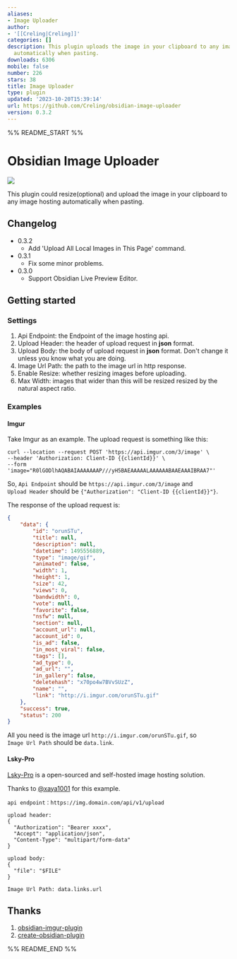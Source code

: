 ```yaml
---
aliases:
- Image Uploader
author:
- '[[Creling|Creling]]'
categories: []
description: This plugin uploads the image in your clipboard to any image hosting
  automatically when pasting.
downloads: 6306
mobile: false
number: 226
stars: 38
title: Image Uploader
type: plugin
updated: '2023-10-20T15:39:14'
url: https://github.com/Creling/obsidian-image-uploader
version: 0.3.2
---
```


%% README_START %%

# Obsidian Image Uploader

![](https://i.loli.net/2021/07/16/fxWBeLAESNc6tK9.gif)

This plugin could resize(optional) and upload the image in your clipboard to any image hosting automatically when pasting.

## Changelog
- 0.3.2
	- Add 'Upload All Local Images in This Page' command.
- 0.3.1
	- Fix some minor problems.
- 0.3.0
	- Support Obsidian Live Preview Editor.

## Getting started

### Settings

1. Api Endpoint: the Endpoint of the image hosting api.
2. Upload Header: the header of upload request in **json** format.
3. Upload Body: the body of upload request in **json** format. Don't change it unless you know what you are doing.
4. Image Url Path: the path to the image url in http response.
5. Enable Resize: whether resizing images before uploading.
6. Max Width: images that wider than this will be resized resized by the natural aspect ratio.

### Examples

#### Imgur

Take Imgur as an example. The upload request is something like this:

```shell
curl --location --request POST 'https://api.imgur.com/3/image' \
--header 'Authorization: Client-ID {{clientId}}' \
--form 'image="R0lGODlhAQABAIAAAAAAAP///yH5BAEAAAAALAAAAAABAAEAAAIBRAA7"'
```

So, `Api Endpoint` should be `https://api.imgur.com/3/image` and `Upload Header` should be `{"Authorization": "Client-ID {{clientId}}"}`.

The response of the upload request is:

```json
{
	"data": {
		"id": "orunSTu",
		"title": null,
		"description": null,
		"datetime": 1495556889,
		"type": "image/gif",
		"animated": false,
		"width": 1,
		"height": 1,
		"size": 42,
		"views": 0,
		"bandwidth": 0,
		"vote": null,
		"favorite": false,
		"nsfw": null,
		"section": null,
		"account_url": null,
		"account_id": 0,
		"is_ad": false,
		"in_most_viral": false,
		"tags": [],
		"ad_type": 0,
		"ad_url": "",
		"in_gallery": false,
		"deletehash": "x70po4w7BVvSUzZ",
		"name": "",
		"link": "http://i.imgur.com/orunSTu.gif"
	},
	"success": true,
	"status": 200
}
```

All you need is the image url `http://i.imgur.com/orunSTu.gif`, so `Image Url Path` should be `data.link`.

#### Lsky-Pro

[Lsky-Pro](https://github.com/lsky-org/lsky-pro) is a open-sourced and self-hosted image hosting solution.

Thanks to [@xaya1001](https://github.com/Creling/obsidian-image-uploader/issues/9#issuecomment-1562861494) for this example.

```
api endpoint：https://img.domain.com/api/v1/upload

upload header: 
{
  "Authorization": "Bearer xxxx",
  "Accept": "application/json",
  "Content-Type": "multipart/form-data"
}

upload body: 
{
  "file": "$FILE"
}

Image Url Path: data.links.url
```

## Thanks

1. [obsidian-imgur-plugin](https://github.com/gavvvr/obsidian-imgur-plugin)
2. [create-obsidian-plugin](https://www.npmjs.com/package/create-obsidian-plugin)


%% README_END %%